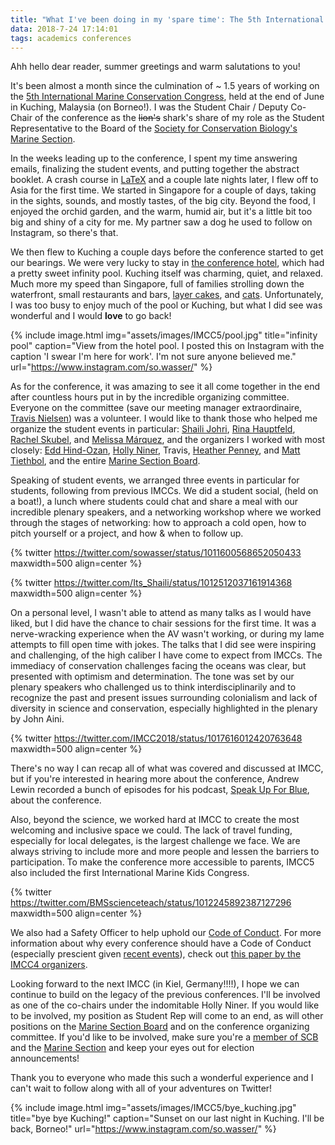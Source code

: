 ```yaml
---
title: "What I've been doing in my 'spare time': The 5th International Conservation Congress"
data: 2018-7-24 17:14:01
tags: academics conferences
---
```


Ahh hello dear reader, summer greetings and warm salutations to you! 

It's been almost a month since the culmination of ~ 1.5 years of working on the [5th International Marine Conservation Congress][imcc5], held at the end of June in Kuching, Malaysia (on Borneo!). I was the Student Chair / Deputy Co-Chair of the conference as the ~~lion's~~ shark's share of my role as the Student Representative to the Board of the [Society for Conservation Biology's Marine Section][scbm].

In the weeks leading up to the conference, I spent my time answering emails, finalizing the student events, and putting together the abstract booklet. A crash course in [LaTeX][latex] and a couple late nights later, I flew off to Asia for the first time. We started in Singapore for a couple of days, taking in the sights, sounds, and mostly tastes, of the big city. Beyond the food, I enjoyed the orchid garden, and the warm, humid air, but it's a little bit too big and shiny of a city for me. My partner saw a dog he used to follow on Instagram, so there's that.

We then flew to Kuching a couple days before the conference started to get our bearings. We were very lucky to stay in [the conference hotel][hotel], which had a pretty sweet infinity pool. Kuching itself was charming, quiet, and relaxed. Much more my speed than Singapore, full of families strolling down the waterfront, small restaurants and bars, [layer cakes][cake], and [cats][cats]. Unfortunately, I was too busy to enjoy much of the pool or Kuching, but what I did see was wonderful and I would **love** to go back!

{% include image.html img="assets/images/IMCC5/pool.jpg" title="infinity pool" caption="View from the hotel pool. I posted this on Instagram with the caption 'I swear I'm here for work'. I'm not sure anyone believed me." url="https://www.instagram.com/so.wasser/" %}

As for the conference, it was amazing to see it all come together in the end after countless hours put in by the incredible organizing committee. Everyone on the committee (save our meeting manager extraordinaire, [Travis Nielsen][Travis]) was a volunteer. I would like to thank those who helped me organize the student events in particular: [Shaili Johri][Shaili], [Rina Hauptfeld][Rina], [Rachel Skubel][Rachel], and [Melissa Márquez][Melissa], and the organizers I worked with most closely: [Edd Hind-Ozan][Edd], [Holly Niner][Holly], Travis, [Heather Penney][Heather], and [Matt Tiethbol][Matt], and the entire [Marine Section Board][board]. 

Speaking of student events, we arranged three events in particular for students, following from previous IMCCs. We did a student social, (held on a boat!), a lunch where students could chat and share a meal with our incredible plenary speakers, and a networking workshop where we worked through the stages of networking: how to approach a cold open, how to pitch yourself or a project, and how & when to follow up. 

{% twitter https://twitter.com/sowasser/status/1011600568652050433 maxwidth=500 align=center %}

{% twitter https://twitter.com/Its_Shaili/status/1012512037161914368 maxwidth=500 align=center %}

On a personal level, I wasn't able to attend as many talks as I would have liked, but I did have the chance to chair sessions for the first time. It was a nerve-wracking experience when the AV wasn't working, or during my lame attempts to fill open time with jokes. The talks that I did see were inspiring and challenging, of the high caliber I have come to expect from IMCCs. The immediacy of conservation challenges facing the oceans was clear, but presented with optimism and determination. The tone was set by our plenary speakers who challenged us to think interdisciplinarily and to recognize the past and present issues surrounding colonialism and lack of diversity in science and conservation, especially highlighted in the plenary by John Aini. 

{% twitter https://twitter.com/IMCC2018/status/1017616012420763648 maxwidth=500 align=center %}

There's no way I can recap all of what was covered and discussed at IMCC, but if you're interested in hearing more about the conference, Andrew Lewin recorded a bunch of episodes for his podcast, [Speak Up For Blue][sufb], about the conference. 

Also, beyond the science, we worked hard at IMCC to create the most welcoming and inclusive space we could. The lack of travel funding, especially for local delegates, is the largest challenge we face. We are always striving to include more and more people and lessen the barriers to participation. To make the conference more accessible to parents, IMCC5 also included the first International Marine Kids Congress. 

{% twitter https://twitter.com/BMSscienceteach/status/1012245892387127296 maxwidth=500 align=center %}

We also had a Safety Officer to help uphold our [Code of Conduct][cofc]. For more information about why every conference should have a Code of Conduct (especially prescient given [recent events][article]), check out [this paper by the IMCC4 organizers][paper]. 

Looking forward to the next IMCC (in Kiel, Germany!!!!), I hope we can continue to build on the legacy of the previous conferences. I'll be involved as one of the co-chairs under the indomitable Holly Niner. If you would like to be involved, my position as Student Rep will come to an end, as will other positions on the [Marine Section Board][board] and on the conference organizing committee. If you'd like to be involved, make sure you're a [member of SCB][member] and the [Marine Section][scbm] and keep your eyes out for election announcements! 

Thank you to everyone who made this such a wonderful experience and I can't wait to follow along with all of your adventures on Twitter!

{% include image.html img="assets/images/IMCC5/bye_kuching.jpg" title="bye bye Kuching!" caption="Sunset on our last night in Kuching. I'll be back, Borneo!" url="https://www.instagram.com/so.wasser/" %}

[imcc5]: https://conbio.org/mini-sites/imcc5/
[scbm]: https://conbio.org/groups/sections/marine
[latex]: https://www.latex-project.org/
[hotel]: http://thewaterfrontkuching.com/
[cake]: https://en.wikipedia.org/wiki/Sarawak_layer_cake
[cats]: http://www.bbc.com/travel/story/20170531-the-asian-city-obsessed-with-cats
[Travis]: https://www.azurigen.com/meet-the-owner
[Shaili]: https://twitter.com/Its_Shaili?lang=en
[Rina]: https://www.linkedin.com/in/rina-hauptfeld-0a795014/
[Rachel]: https://www.linkedin.com/in/rina-hauptfeld-0a795014/
[Melissa]: https://twitter.com/mcmsharksxx?lang=en
[Edd]: https://www.linkedin.com/in/rina-hauptfeld-0a795014/
[Holly]: https://twitter.com/hollyniner
[Heather]: https://twitter.com/hdpenney
[Matt]: https://twitter.com/WhyOceansMATTer
[board]: https://conbio.org/groups/sections/marine/board/
[sufb]: http://www.speakupforblue.com/
[cofc]: https://conbio.org/mini-sites/imcc5/about/code-of-conduct/
[article]: https://eu.democratandchronicle.com/story/news/2018/07/13/metoo-jmih-dick-vogt-rochester-herpetologist/782002002/
[paper]: https://www.frontiersin.org/articles/10.3389/fmars.2016.00103/full
[member]: https://conbio.org/membership/become-a-member
